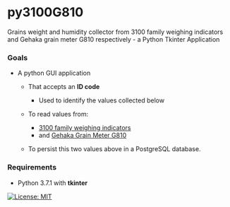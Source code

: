 # py3100G810
Grains weight and humidity collector from 3100 family weighing indicators and Gehaka grain meter G810 respectively - a Python Tkinter Application

### Goals
* A python GUI application

  * That accepts an **ID code**
    * Used to identify the values collected below
  
  * To read values from:
    * [3100 family weighing indicators](http://www.alfainstrumentos.com.br/produto/linha-3100-cs-painel/)
    * and [Gehaka Grain Meter G810](https://www.gehaka.com.br/produtos/linha-agricola/medidor-de-umidade-de-graos-de-bancada/g810-std)

  * To persist this two values above in a PostgreSQL database.

### Requirements
* Python 3.7.1 with **tkinter**

[![License: MIT](https://img.shields.io/badge/License-MIT-yellow.svg)](https://opensource.org/licenses/MIT)
